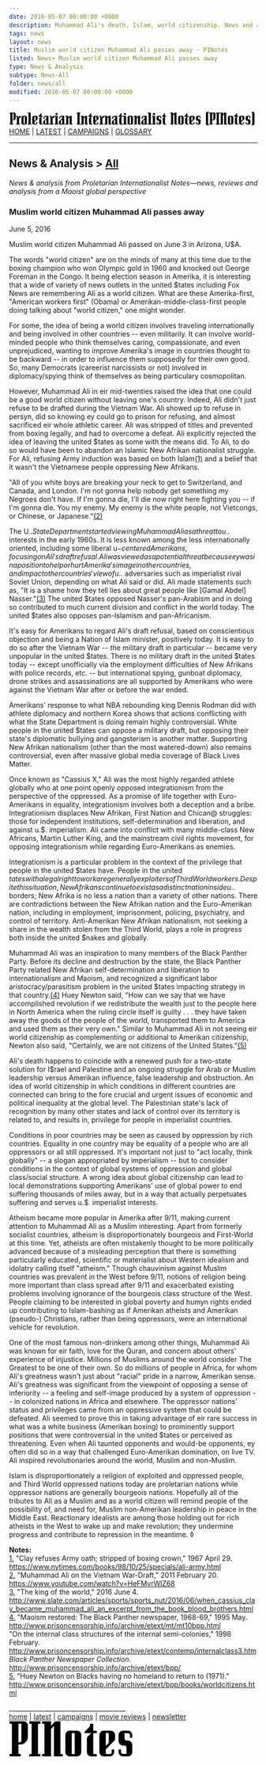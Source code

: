 ```yaml
---
date: 2016-05-07 00:00:00 +0000
description: Muhammad Ali's death, Islam, world citizenship. News and analysis from PINotes -- news, reviews and analysis from a Maoist global perspective
tags: news
layout: news
title: Muslim world citizen Muhammad Ali passes away - PINotes
listed: News> Muslim world citizen Muhammad Ali passes away
type: News & Analysis
subtype: News-All
folder: news/all
modified: 2016-05-07 00:00:00 +0000
---
```

<div class="hide"><p id="banner-md"><a href="../index.md"><img src="../_layouts/images/banner_small_600.png" alt="Proletarian Internationalist Notes (PINotes)" /></a><br /><a href="../index.md">HOME</a> | <a href="../pages/latest.md">LATEST</a> | <a href="../pages/agitation/index.md">CAMPAIGNS</a> | <a href="../pages/glossary/index.md">GLOSSARY</a></p><hr /><h2>News & Analysis &gt; <a href="../news/all/index.md">All</a></h2></div><p><i>News & analysis from Proletarian Internationalist Notes&mdash;news, reviews and analysis from a Maoist global perspective</i></p><div class="hide"></div>

### Muslim world citizen Muhammad Ali passes away

June 5, 2016

Muslim world citizen Muhammad Ali passed on June 3 in Arizona, U$A.

The words "world citizen" are on the minds of many at this time due to the boxing champion who won Olympic gold in 1960 and knocked out George Foreman in the Congo. It being election season in Amerika, it is interesting that a wide of variety of news outlets in the united $tates including Fox News are remembering Ali as a world citizen. What are these Amerika-first, "American workers first" (Obama) or Amerikan-middle-class-first people doing talking about "world citizen," one might wonder.

For some, the idea of being a world citizen involves traveling internationally and being involved in other countries -- even militarily. It can involve world-minded people who think themselves caring, compassionate, and even unprejudiced, wanting to improve Amerika's image in countries thought to be backward -- in order to influence them supposedly for their own good. So, many Democrats (careerist narcissists or not) involved in diplomacy/spying think of themselves as being particulary cosmopolitan.

However, Muhammad Ali in eir mid-twenties raised the idea that one could be a good world citizen without leaving one's country. Indeed, Ali didn't just refuse to be drafted during the Vietnam War. Ali showed up to refuse in persyn, did so knowing ey could go to prison for refusing, and almost sacrificed eir whole athletic career. Ali was stripped of titles and prevented from boxing legally, and had to overcome a defeat. Ali explicitly rejected the idea of leaving the united $tates as some with the means did. To Ali, to do so would have been to abandon an Islamic New Afrikan nationalist struggle. For Ali, refusing Army induction was based on both Islam<a href="#user-content-note1" name="user-content-noteref1">(1)</a> and a belief that it wasn't the Vietnamese people oppressing New Afrikans.

"All of you white boys are breaking your neck to get to Switzerland, and Canada, and London. I'm not gonna help nobody get something my Negroes don't have. If I'm gonna die, I'll die now right here fighting you -- if I'm gonna die. You my enemy. My enemy is the white people, not Vietcongs, or Chinese, or Japanese."<a href="#user-content-note2" name="user-content-noteref2">(2)</a>

The U.$. State Department started viewing Muhammad Ali as a threat to u.$. interests in the early 1960s. It is less known among the less internationally oriented, including some liberal u$-centered Amerikans, focusing on Ali's draft refusal. Ali was viewed as a potential threat because ey was in a position to help or hurt Amerika's image in other countries, and impact other countries' view of u.$. adversaries such as imperialist rival Soviet Union, depending on what Ali said or did. Ali made statements such as, "It is a shame how they tell lies about great people like [Gamal Abdel] Nasser."<a href="#user-content-note3" name="user-content-noteref3">(3)</a> The united $tates opposed Nasser's pan-Arabism and in doing so contributed to much current division and conflict in the world today. The united $tates also opposes pan-Islamism and pan-Africanism.

It's easy for Amerikans to regard Ali's draft refusal, based on conscientious objection and being a Nation of Islam minister, positively today. It is easy to do so after the Vietnam War -- the military draft in particular -- became very unpopular in the united $tates. There is no military draft in the united $tates today -- except unofficially via the employment difficulties of New Afrikans with police records, etc. -- but international spying, gunboat diplomacy, drone strikes and assassinations are all supported by Amerikans who were against the Vietnam War after or before the war ended.

Amerikans' response to what NBA rebounding king Dennis Rodman did with athlete diplomacy and northern Korea shows that actions conflicting with what the State Department is doing remain highly controversial. White people in the united $tates can oppose a military draft, but opposing their state's diplomatic bullying and gangsterism is another matter. Supporting New Afrikan nationalism (other than the most watered-down) also remains controversial, even after massive global media coverage of Black Lives Matter.

Once known as "Cassius X," Ali was the most highly regarded athlete globally who at one point openly opposed integrationism from the perspective of the oppressed. As a promise of life together with Euro-Amerikans in equality, integrationism involves both a deception and a bribe. Integrationism displaces New Afrikan, First Nation and Chican@ struggles: those for independent institutions, self-determination and liberation, and against u.$. imperialism. Ali came into conflict with many middle-class New Africans, Martin Luther King, and the mainstream civil rights movement, for opposing integrationism while regarding Euro-Amerikans as enemies.

 Integrationism is a particular problem in the context of the privilege that people in the united $tates have. People in the united $tates with a legal right to work are generally exploiters of Third World workers. Despite this situation, New Afrikans continue to exist as a distinct nation inside u.$. borders; New Afrika is no less a nation than a variety of other nations. There are contradictions between the New Afrikan nation and the Euro-Amerikan nation, including in employment, imprisonment, policing, psychiatry, and control of territory. Anti-Amerikan New Afrikan nationalism, not seeking a share in the wealth stolen from the Third World, plays a role in progress both inside the united $nakes and globally.

Muhammad Ali was an inspiration to many members of the Black Panther Party. Before its decline and destruction by the state, the Black Panther Party related New Afrikan self-determination and liberation to internationalism and Maoism, and recognized a significant labor aristocracy/parasitism problem in the united $tates impacting strategy in that country.<a href="#user-content-note4" name="user-content-noteref4">(4)</a> Huey Newton said, "How can we say that we have accomplished revolution if we redistribute the wealth just to the people here in North America when the ruling circle itself is guilty . . . they have taken away the goods of the people of the world, transported them to America and used them as their very own." Similar to Muhammad Ali in not seeing eir world citizenship as complementing or additional to Amerikan citizenship, Newton also said, "Certainly, we are not citizens of the United States."<a href="#user-content-note5" name="user-content-noteref5">(5)</a>

Ali's death happens to coincide with a renewed push for a two-state solution for I$rael and Palestine and an ongoing struggle for Arab or Muslim leadership versus Amerikan influence, false leadership and obstruction. An idea of world citizenship in which conditions in different countries are connected can bring to the fore crucial and urgent issues of economic and political inequality at the global level. The Palestinian state's lack of recognition by many other states and lack of control over its territory is related to, and results in, privilege for people in imperialist countries.

Conditions in poor countries may be seen as caused by oppression by rich countries. Equality in one country may be equality of a people who are all oppressors or all still oppressed. It's important not just to "act locally, think globally" -- a slogan appropriated by imperialism -- but to consider conditions in the context of global systems of oppression and global class/social structure. A wrong idea about global citizenship can lead to local demonstrations supporting Amerikans' use of global power to end suffering thousands of miles away, but in a way that actually perpetuates suffering and serves u.$. imperialist interests.

Atheism became more popular in Amerika after 9/11, making current attention to Muhammad Ali as a Muslim interesting. Apart from formerly socialist countries, atheism is disproportionately bourgeois and First-World at this time. Yet, atheists are often mistakenly thought to be more politically advanced because of a misleading perception that there is something particularly educated, scientific or materialist about Western idealism and idolatry calling itself "atheism." Though chauvinism against Muslim countries was prevalent in the West before 9/11, notions of religion being more important than class spread after 9/11 and exacerbated existing problems involving ignorance of the bourgeois class structure of the West. People claiming to be interested in global poverty and humyn rights ended up contributing to Islam-bashing as if Amerikan atheists and Amerikan (pseudo-) Christians, rather than being oppressors, were an international vehicle for revolution.

One of the most famous non-drinkers among other things, Muhammad Ali was known for eir faith, love for the Quran, and concern about others' experience of injustice. Millions of Muslims around the world consider The Greatest to be one of their own. So do millions of people in Africa, for whom Ali's greatness wasn't just about "racial" pride in a narrow, Amerikan sense. Ali's greatness was significant from the viewpoint of opposing a sense of inferiority -- a feeling and self-image produced by a system of oppression -- in colonized nations in Africa and elsewhere. The oppressor nations' status and privileges came from an oppressive system that could be defeated. Ali seemed to prove this in taking advantage of eir rare success in what was a white business (Amerikan boxing) to prominently support positions that were controversial in the united $tates or perceived as threatening. Even when Ali taunted opponents and would-be opponents, ey often did so in a way that challenged Euro-Amerikan domination, on live TV. Ali inspired revolutionaries around the world, Muslim and non-Muslim.

Islam is disproportionately a religion of exploited and oppressed people, and Third World oppressed nations today are proletarian nations while oppressor nations are generally bourgeois nations. Hopefully all of the tributes to Ali as a Muslim and as a world citizen will remind people of the possibility of, and need for, Muslim non-Amerikan leadership in peace in the Middle East. Reactionary idealists are among those holding out for rich atheists in the West to wake up and make revolution; they undermine progress and contribute to repression in the meantime. &loz;

<b>Notes:</b><br />
<a href="#user-content-noteref1" name="user-content-note1">1.</a> "Clay refuses Army oath; stripped of boxing crown," 1967 April 29. https://www.nytimes.com/books/98/10/25/specials/ali-army.html</a><br />
<a href="#user-content-noteref2" name="user-content-note2">2.</a> "Muhammad Ali on the Vietnam War-Draft," 2011 February 20. https://www.youtube.com/watch?v=HeFMyrWlZ68<br />
<a href="#user-content-noteref3" name="user-content-note3">3.</a> "The king of the world," 2016 June 4. http://www.slate.com/articles/sports/sports_nut/2016/06/when_cassius_clay_became_muhammad_ali_an_excerpt_from_the_book_blood_brothers.html<br />
<a href="#user-content-noteref4" name="user-content-note4">4.</a> "Maoism restored: The Black Panther newspaper, 1968-69," 1995 May. http://www.prisoncensorship.info/archive/etext/mt/mt10bpp.html<br />
"On the internal class structures of the internal semi-colonies," 1998 February. http://www.prisoncensorship.info/archive/etext/contemp/internalclass3.htm<br />
<i>Black Panther Newspaper Collection</i>. http://www.prisoncensorship.info/archive/etext/bpp/<br />
<a href="#user-content-noteref5" name="user-content-note5">5.</a> "Huey Newton on Blacks having no homeland to return to (1971)." http://www.prisoncensorship.info/archive/etext/bpp/books/worldcitizens.html

<div class="hide"></div><div class="hide"><p>_____________________________________<br /><a href="../index.md">home</a> | <a href="../pages/latest.md">latest</a> | <a href="../pages/agitation/index.md">campaigns</a> | <a href="../reviews/movies/index.md">movie reviews</a> | <a href="../pages/newsletter/index.md">newsletter</a><br /><a href="../index.md"><img src="../_layouts/images/logo_250.png" alt="PINotes" /></a></p></div>
